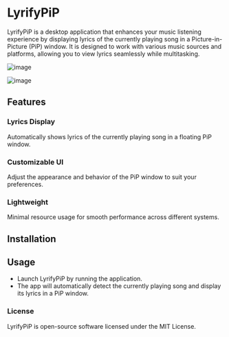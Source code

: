 
# LyrifyPiP

LyrifyPiP is a desktop application that enhances your music listening experience by displaying lyrics of the currently playing song in a Picture-in-Picture (PiP) window. It is designed to work with various music sources and platforms, allowing you to view lyrics seamlessly while multitasking.

![image](https://github.com/user-attachments/assets/0421b284-25d0-47cf-ba07-07c94c464812)

![image](https://github.com/user-attachments/assets/ee54a3bf-fe0f-48ff-ba3e-54d0198a960e)

 ## Features
### Lyrics Display 
Automatically shows lyrics of the currently playing song in a floating PiP window.
### Customizable UI 
Adjust the appearance and behavior of the PiP window to suit your preferences.
### Lightweight 
Minimal resource usage for smooth performance across different systems.

## Installation

## Usage
- Launch LyrifyPiP by running the application.
- The app will automatically detect the currently playing song and display its lyrics in a PiP window.

### License
LyrifyPiP is open-source software licensed under the MIT License.
